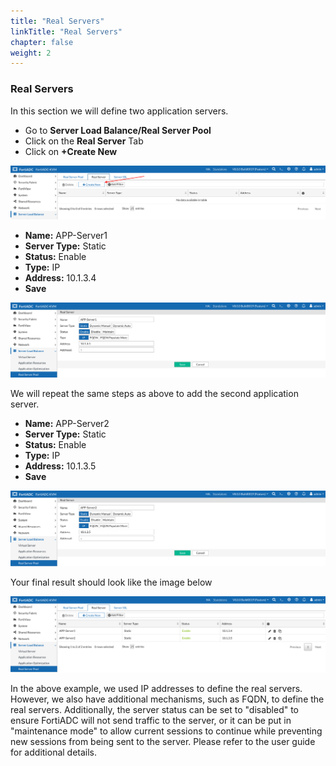 ```yaml
---
title: "Real Servers"
linkTitle: "Real Servers"
chapter: false
weight: 2
---
```


### **Real Servers**

In this section we will define two application servers. 

- Go to **Server Load Balance/Real Server Pool**
- Click on the **Real Server** Tab 
- Click on **+Create New**

![Magic](fad-real-server.png)

- **Name:** APP-Server1
- **Server Type:** Static
- **Status:** Enable
- **Type:** IP
- **Address:** 10.1.3.4
- **Save**

![Magic](fad-appserver1.png)

We will repeat the same steps as above to add the second application server. 

- **Name:** APP-Server2
- **Server Type:** Static
- **Status:** Enable
- **Type:** IP
- **Address:** 10.1.3.5
- **Save**

![Magic](fad-appserver2.png)

Your final result should look like the image below 

![Magic](fad-real-servers.png)

In the above example, we used IP addresses to define the real servers. However, we also have additional mechanisms, such as FQDN, to define the real servers. Additionally, the server status can be set to "disabled" to ensure FortiADC will not send traffic to the server, or it can be put in "maintenance mode" to allow current sessions to continue while preventing new sessions from being sent to the server. Please refer to the user guide for additional details.